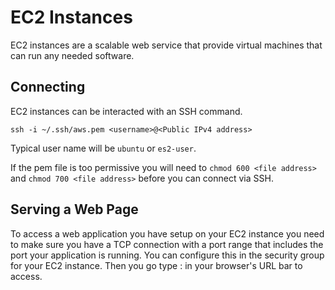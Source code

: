 # EC2 Instances

EC2 instances are a scalable web service that provide virtual machines that can run any needed software.

## Connecting

EC2 instances can be interacted with an SSH command.

`ssh -i ~/.ssh/aws.pem <username>@<Public IPv4 address>`

Typical user name will be `ubuntu` or `es2-user`.

If the pem file is too permissive you will need to `chmod 600 <file address>` and `chmod 700 <file address>` before you can connect via SSH.

## Serving a Web Page

To access a web application you have setup on your EC2 instance you need to make sure you have a TCP connection with a port range that includes the port your application is running. You can configure this in the security group for your EC2 instance. Then you go type <IPv4 address>:<port number> in your browser's URL bar to access.
